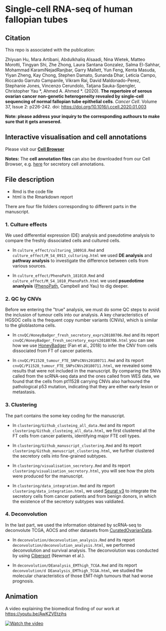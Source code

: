 # Single-cell RNA-seq of human fallopian tubes

## Citation

This repo is associated with the publication:

Zhiyuan Hu, Mara Artibani, Abdulkhaliq Alsaadi, Nina Wietek, Matteo Morotti, Tingyan Shi, Zhe Zhong, Laura Santana Gonzalez, Salma El-Sahhar, Mohammad KaramiNejadRanjbar, Garry Mallett, Yun Feng, Kenta Masuda, Yiyan Zheng, Kay Chong, Stephen Damato, Sunanda Dhar, Leticia Campo, Riccardo Garruto Campanile, Vikram Rai, David Maldonado-Perez, Stephanie Jones, Vincenzo Cerundolo, Tatjana Sauka-Spengler, Christopher Yau \*, Ahmed A. Ahmed \*. (2020). **The repertoire of serous ovarian cancer non-genetic heterogeneity revealed by single-cell sequencing of normal fallopian tube epithelial cells**. *Cancer Cell*. Volume 37, Issue 2: p226-242. doi: https://doi.org/10.1016/j.ccell.2020.01.003

**Note: please address your inquiry to the corresponding authours to make sure that it gets anwsered.**


## Interactive visualisation and cell annotations

Please visit our [**Cell Browser**](https://ovariancancercell.github.io)

**Notes:** The **cell annotation files** can also be downloaded from our Cell Browser, e.g. [here](https://ovariancancercell.github.io/sampleSecretoryCells/meta.tsv) for secretory cell annotations. 

## File description

* Rmd is the code file
* html is the Rmarkdown report

There are four file folders corresponding to different parts in the manuscript.

### 1. Culture effects

We used differential expression (DE) analysis and pseudotime analysis to compare the freshly dissociated cells and cultured cells. 

* In `culture_effect/culturing_180918.Rmd` and `culture_effect/M_S4_0913_culturing.html` we used **DE analysis** and **pathway analysis** to investigate the difference between cells from various sources.

* In `culture_effect/PhenoPath_181010.Rmd` and `culture_effect/M_S4_1010_PhenoPath.html` we used **psuedotime ananlysis** ([PhenoPath](https://github.com/kieranrcampbell/phenopath), Campbell and Yau) to dig deeper.


### 2. QC by CNVs

Before we entering the "true" analysis, we must do some QC steps to avoid the inclusion of tumour cells into our analysis. A key characteristics of HGSOC cells is the frequent copy number variants (CNVs), which is similar to the glioblastoma cells.

* In `cnvQC/HoneyBadger_fresh_secretory_exprs20180706.Rmd` and its report `cnvQC/HoneyBadger_fresh_secretory_exprs20180706.html` you can see how we use [HoneyBadger](https://jef.works/HoneyBADGER/) (Fan et al., 2018) to infer the CNV from cells dissociated from FT of cancer patients. 

* In `cnvQC/P11528_tumour_FTE_SNPsCNVs20180711.Rmd` and its report `cnvQC/P11528_tumour_FTE_SNPsCNVs20180711.html`, we revealed some results that were not included in the manuscript. By comparing the SNVs called from the scRNA-seq data and the ones called from WES data, we found that the cells from pt11528 carrying CNVs also harhoured the pathological p53 mutation, indicating that they are either early lesion or metastasis. 


### 3. Clustering

The part contains the some key coding for the manuscript. 

* In `clustering/Github_clusteing_all_data.Rmd` and its report `clustering/Github_clusteing_all_data.html`, we first clustered all the FT cells from cancer patients, identifying major FTE cell types.

* In `clustering/Github_manuscript_clustering.Rmd` and its report `clustering/Github_manuscript_clustering.html`, we further clustered the secretory cells into fine-grained subtypes.

* In `clustering/visualisation_secretory.Rmd` and its report `clustering/visualisation_secretory.html`, you will see how the plots were produced for the manuscript.

* In `clustering/data_integration.Rmd` and its report `clustering/data_integration.html`, we used [Seurat v3](https://satijalab.org/seurat/v3.1/integration.html) to integrate the secretory cells from cancer patients and from benign donors, in which the existence of the secretory subtypes was valdiated.


### 4. Deconvolution

In the last part, we used the information obtained by scRNA-seq to deconvolute TCGA, AOCS and other datasets from [CuratedOvarianData](http://bioconductor.org/packages/release/data/experiment/html/curatedOvarianData.html).

* In `deconvolution/deconvolution_analysis.Rmd` and its report `deconvolution/deconvolution_analysis.html`, we performed deconvolution and survival analysis. The deconvolution was conducted by using [Cibersort](https://cibersort.stanford.edu/) (Newman et al.). 

* In `deconvolution/DEanalysis_EMThigh_TCGA.Rmd` and its report `deconvolution/d DEanalysis_EMThigh_TCGA.html`, we studied the molecular characteristics of those EMT-high tumours that had worse prognosis.


## Animation

A video explaining the biomedical finding of our work at https://youtu.be/AwKZVEtzjhs

[![Watch the video](https://img.youtube.com/vi/AwKZVEtzjhs/hqdefault.jpg)](https://youtu.be/AwKZVEtzjhs)



